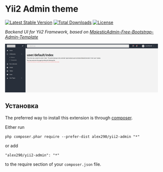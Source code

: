 Yii2 Admin theme
===============

[![Latest Stable Version](https://poser.pugx.org/alex290/yii2-admin/v/stable)](https://packagist.org/packages/alex290/yii2-admin)
[![Total Downloads](https://poser.pugx.org/alex290/yii2-admin/downloads)](https://packagist.org/packages/alex290/yii2-admin)
[![License](https://poser.pugx.org/alex290/yii2-admin/license)](https://packagist.org/packages/alex290/yii2-admin)

*Backend UI for Yii2 Framework, based on [MajesticAdmin-Free-Bootstrap-Admin-Template](https://github.com/Urbanui/MajesticAdmin-Free-Bootstrap-Admin-Template)*

!["Yii2 Admin Theme"](https://github.com/alex290/yii2-admin/blob/master/screen.png)

Установка
------------

The preferred way to install this extension is through [composer](http://getcomposer.org/download/).

Either run

```
php composer.phar require --prefer-dist alex290/yii2-admin "*"
```

or add

```
"alex290/yii2-admin": "*"
```

to the require section of your `composer.json` file.

